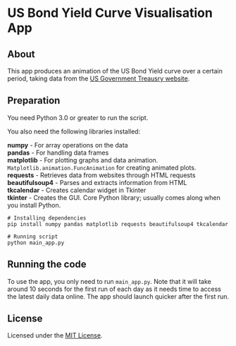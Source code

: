 # US Bond Yield Curve Visualisation App

## About

This app produces an animation of the US Bond Yield curve over a certain period, taking data from the [US Government Treausry website](https://home.treasury.gov/resource-center/data-chart-center/interest-rates/TextView?type=daily_treasury_yield_curve).

## Preparation
You need Python 3.0 or greater to run the script.

You also need the following libraries installed:

**numpy** - For array operations on the data<br/>
**pandas** - For handling data frames<br/>
**matplotlib** - For plotting graphs and data animation.  `Matplotlib.animation.FuncAnimation` for creating animated plots.<br/>
**requests** - Retrieves data from websites through HTML requests<br/>
**beautifulsoup4** - Parses and extracts information from HTML<br/>
**tkcalendar** - Creates calendar widget in Tkinter<br/>
**tkinter** - Creates the GUI. Core Python library; usually comes along when you install Python.<br/>

```
# Installing dependencies
pip install numpy pandas matplotlib requests beautifulsoup4 tkcalendar

# Running script
python main_app.py
```
## Running the code
To use the app, you only need to run `main_app.py`.
Note that it will take around 10 seconds for the first run of each day as it needs time to access the latest daily data online. The app should launch quicker after the first run.

## License
Licensed under the [MIT License](https://opensource.org/license/mit).


